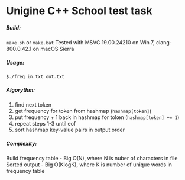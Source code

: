 # Unigine C++ School test task

##### Build:
```make.sh``` or ```make.bat```
Tested with MSVC 19.00.24210 on Win 7, clang-800.0.42.1 on macOS Sierra

##### Usage:
```$./freq in.txt out.txt```

##### Algorythm:
1. find next token
2. get frequency for token from hashmap (```hashmap[token]```)
3. put frequency + 1 back in hashmap for token (```hashmap[token] += 1```)
4. repeat steps 1-3 until eof
5. sort hashmap key-value pairs in output order

##### Complexity:
Build frequency table - Big O(N), where N is nuber of characters in file
Sorted output - Big O(KlogK), where K is number of unique words in frequency table

